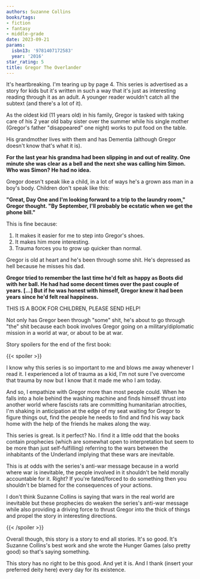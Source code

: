 ```yaml
---
authors: Suzanne Collins
books/tags:
- fiction
- fantasy
- middle-grade
date: 2023-09-21
params:
  isbn13: '9781407172583'
  year: '2016'
star_rating: 5
title: Gregor The Overlander
---
```


It's heartbreaking. I'm tearing up by page 4. This series is advertised as a
story for kids but it's written in such a way that it's just as interesting
reading through it as an adult. A younger reader wouldn't catch all the subtext
(and there's a lot of it).

<!--more-->

As the oldest kid (11 years old) in his family, Gregor is tasked with taking
care of his 2 year old baby sister over the summer while his single mother
(Gregor's father "disappeared" one night) works to put food on the table.

His grandmother lives with them and has Dementia (although Gregor doesn't know
that's what it is).

**For the last year his grandma had been slipping in and out of reality. One
minute she was clear as a bell and the next she was calling him Simon. Who was
Simon? He had no idea.**

Gregor doesn't speak like a child, in a lot of ways he's a grown ass man in a
boy's body. Children don't speak like this:

**"Great, Day One and I'm looking forward to a trip to the laundry room," Gregor
thought. "By September, I'll probably be ecstatic when we get the phone bill."**

This is fine because:

1. It makes it easier for me to step into Gregor's shoes.
2. It makes him more interesting.
3. Trauma forces you to grow up quicker than normal.

Gregor is old at heart and he's been through some shit. He's depressed as hell
because he misses his dad.

**Gregor tried to remember the last time he'd felt as happy as Boots did with
her ball. He had had some decent times over the past couple of years. [...] But
if he was honest with himself, Gregor knew it had been years since he'd felt
real happiness.**

THIS IS A BOOK FOR CHILDREN, PLEASE SEND HELP!

Not only has Gregor been through "some" shit, he's about to go through "the"
shit because each book involves Gregor going on a military/diplomatic mission in
a world at war, or about to be at war.

Story spoilers for the end of the first book:

{{< spoiler >}}

I know why this series is so important to me and blows me away whenever I read
it. I experienced a lot of trauma as a kid, I'm not sure I've overcome that
trauma by now but I know that it made me who I am today.

And so, I empathize with Gregor more than most people could. When he falls into
a hole behind the washing machine and finds himself thrust into another world
where fascists rats are committing humanitarian atrocities, I'm shaking in
anticipation at the edge of my seat waiting for Gregor to figure things out,
find the people he needs to find and find his way back home with the help of the
friends he makes along the way.

This series is great. Is it perfect? No. I find it a little odd that the books
contain prophecies (which are somewhat open to interpretation but seem to be
more than just self-fulfilling) referring to the wars between the inhabitants of
the Underland implying that these wars are inevitable.

This is at odds with the series's anti-war message because in a world where war
is inevitable, the people involved in it shouldn't be held morally accountable
for it. Right? If you're fated/forced to do something then you shouldn't be
blamed for the consequences of your actions.

I don't think Suzanne Collins is saying that wars in the real world are
inevitable but these prophecies do weaken the series's anti-war message while
also providing a driving force to thrust Gregor into the thick of things and
propel the story in interesting directions.

{{< /spoiler >}}

Overall though, this story is a story to end all stories. It's so good. It's
Suzanne Collins's best work and she wrote the Hunger Games (also pretty good) so
that's saying something.

This story has no right to be this good. And yet it is. And I thank (insert your
preferred deity here) every day for its existence.